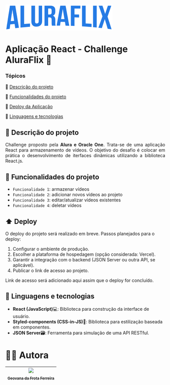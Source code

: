 ![Logo da AluraFlix](https://github.com/vana-cyber/aluraflix/blob/d77a0a74edf1d3239dbd9464a47c9e83aa21165d/src/assets/logo.png)

# Aplicação React - Challenge AluraFlix 🎥

### Tópicos 

:small_blue_diamond: [Descrição do projeto](#memo-descrição-do-projeto)

:small_blue_diamond: [Funcionalidades do projeto](#hammer-funcionalidades-do-projeto)

:small_blue_diamond: [Deploy da Aplicação](#arrow-up-deploy)

:small_blue_diamond: [Linguagens e tecnologias](#wrench-linguagens-e-tecnologias)


## :memo: Descrição do projeto
<p align="justify">Challenge proposto pela <strong>Alura e Oracle One</strong>. Trata-se de uma aplicação React para armazenamento de vídeos. O objetivo do desafio é colocar em prática o desenvolvimento de iterfaces dinâmicas utilizando a biblioteca React.js.</p>


## :hammer: Funcionalidades do projeto

- `Funcionalidade 1`: armazenar vídeos
- `Funcionalidade 2`: adicionar novos vídeos ao projeto
- `Funcionalidade 3`: editar/atualizar vídeos existentes
- `Funcionalidade 4`: deletar vídeos


## :arrow_up: Deploy

O deploy do projeto será realizado em breve. Passos planejados para o deploy:

1. Configurar o ambiente de produção.
2. Escolher a plataforma de hospedagem (opção considerada: Vercel).
3. Garantir a integração com o backend (JSON Server ou outra API, se aplicável).
4. Publicar o link de acesso ao projeto.

Link de acesso será adicionado aqui assim que o deploy for concluído.



## :wrench: Linguagens e tecnologias

- **React (JavaScript)**💻: Biblioteca para construção da interface de usuário.
- **Styled-components (CSS-in-JS)**🎨: Biblioteca para estilização baseada em componentes.
- **JSON Server**🗃️: Ferramenta para simulação de uma API RESTful.


# 👩‍💻 Autora

| [<img loading="lazy" src="https://github.com/vana-cyber.png" width=115><br><sub>Geovana da Frota Ferreira</sub>](https://github.com/vana-cyber) |
| :---: |